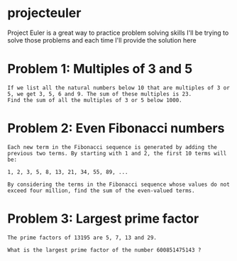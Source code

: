 # projecteuler

Project Euler is a great way to practice problem solving skills
I'll be trying to solve those problems and each time I'll provide the solution here

# Problem 1: Multiples of 3 and 5

    If we list all the natural numbers below 10 that are multiples of 3 or 5, we get 3, 5, 6 and 9. The sum of these multiples is 23.
    Find the sum of all the multiples of 3 or 5 below 1000.

# Problem 2: Even Fibonacci numbers

    Each new term in the Fibonacci sequence is generated by adding the previous two terms. By starting with 1 and 2, the first 10 terms will be:

    1, 2, 3, 5, 8, 13, 21, 34, 55, 89, ...

    By considering the terms in the Fibonacci sequence whose values do not exceed four million, find the sum of the even-valued terms.

# Problem 3: Largest prime factor

    The prime factors of 13195 are 5, 7, 13 and 29.

    What is the largest prime factor of the number 600851475143 ?
